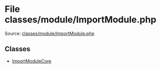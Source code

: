 File classes/module/ImportModule.php
=========
Source: [classes/module/ImportModule.php](https://github.com/PrestaShop/PrestaShop/blob/1.6.1.1/classes/module/ImportModule.php)


Classes
-------

* [ImportModuleCore](class.ImportModuleCore)

